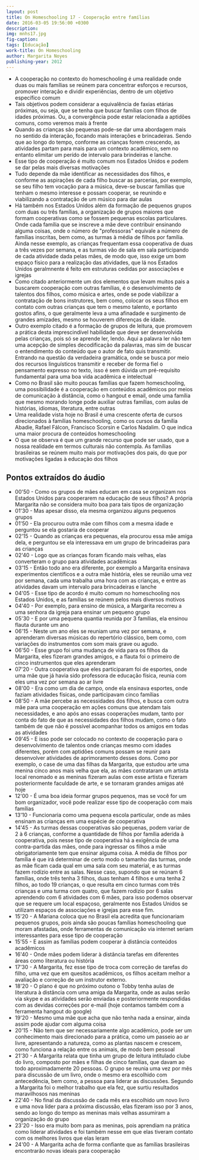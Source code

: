 ```yaml
---
layout: post
title: On Homeschooling 17 - Cooperação entre famílias
date: 2016-03-05 19:56:00 +0300
description: 
img: mnhs17.jpg
fig-caption: 
tags: [Educação]
work-title: On Homeschooling
author: Margarita Noyes
publishing-year: 2012
---
```


* A cooperação no contexto do homeschooling é uma realidade onde duas ou mais famílias se reúnem para concentrar esforços e recursos, promover interação e dividir experiências, dentro de um objetivo específico comum
* Tais objetivos podem considerar a equivalência de faxias etárias próximas, ou seja, que se tenha que buscar famílias com filhos de idades próximas. Ou, a convergência pode estar relacionada a aptidões comuns, como veremos mais à frente
* Quando as crianças são pequenas pode-se dar uma abordagem mais no sentido da interação, focando mais interações e brincadeiras. Sendo que ao longo do tempo, conforme as crianças forem crescendo, as atividades partam para mais para um contexto acadêmico, sem no entanto elimitar um perído de intervalo para brindeiras e lanche.
* Esse tipo de cooperação é muito comum nos Estados Unidos e podem se dar pelas mais diversas motivações
* Tudo depende da mãe identificar as necessidades dos filhos, e conforme as aspirações de cada filho buscar as parcerias, por exemplo, se seu filho tem vocação para a música, deve-se buscar famílias que tenham o mesmo interesse e possam cooperar, se reunindo e viabilizando a contratação de um músico para dar aulas
* Há também nos Estados Unidos além da formação de pequenos grupos com duas ou três famílias, a organização de grupos maiores que formam cooperativas como se fossem pequenas escolas particulares. Onde cada família que se inscreve a mãe deve contribuir ensinando alguma coisas, onde o número de "professoras" equivale a número de famílias inscritas, bem como, as turmas à média de filhos por família. Ainda nesse exemplo, as crianças frequentam essa cooperativa de duas a três vezes por semana, e as turmas vão de sala em sala participando de cada atividade dada pelas mães, de modo que, isso exige um bom espaço físico para a realização das atividades, que lá nos Estados Unidos geralmnente é feito em estruturas cedidas por associações e igrejas
* Como citado anteriormente um dos elementos que levam muitos pais a buscarem cooperação com outras famílias, é o desenvolvimento de talentos dos filhos, como música e artes, onde se pode viabilizar a contratação de bons instrutores, bem como, colocar os seus filhos em contato com outras crianças que tem o mesmo talento, e portanto gostos afins, o que geralmente leva a uma afinadade e surgimento de grandes amizades, mesmo se houverem diferenças de idade.
* Outro exemplo citado é a formação de grupos de leitura, que promovem a prática desta imprescindível habilidade que deve ser desenvolvida pelas crianças, pois só se aprende ler, lendo. Aqui a palavra ler não tem uma acepção de simples decodificação da palavras, mas sim de buscar o entendimento do conteúdo que o autor de fato quis transmitir. Entrando na questão da verdadeira gramática, onde se busca por meio dos recursos linguísticos transmitir e receber de forma fiel o pensamento expresso no texto, isso é sem dúvida um pré-requisito fundamental para uma boa vida acadêmica e intelectual
* Como no Brasil são muito poucas famílias que fazem homeschooling, uma possibilidade é a cooperação em conteúdos acadêmicos por meios de comunicação à distância, como o hangout e email, onde uma família que mesmo morando longe pode auxiliar outras famílias, com aulas de histórias, idiomas, literatura, entre outras
* Uma realidade vista hoje no Brasil é uma crescente oferta de cursos direcionados à famílias homeschooling, como os cursos da família Abadie, Rafael Fálcon, Francisco Scorsin e Carlos Nadalim. O que indica uma maior procura de conteúdos homeschooling
* O que se observa é que um grande recurso que pode ser usado, que a nossa realidade em termos culturais não contempla. As famílias brasileiras se reúnem muito mais por motivações dos pais, do que por motivações ligadas à educação dos filhos

## Pontos extraídos do áudio

* 00'50  - Como os grupos de mães educam em casa se organizam nos Estados Unidos para cooperarem na educação de seus filhos? A própria Margarita não se considera muito boa para tais tipos de organização
* 01'30 - Mas apesar disso, ela mesma organizou alguns pequenos grupos
* 01'50 - Ela procurou outra mãe com filhos com a mesma idade e perguntou se ela gostaria de cooperar 
* 02'15 - Quando as crianças era pequenas, ela procurou essa mãe amiga dela, e perguntou se ela interessava em um grupo de brincadeiras para as crianças
* 02'40 - Logo que as crianças foram ficando mais velhas, elas converteram o grupo para atividades acadêmicas
* 03'15 - Então todo ano era diferente, por exemplo a Margarita ensinava experimentos científicos e a outra mãe história, eles se reunião uma vez por semana, cada uma trabalha uma hora com as crianças, e entre as atividades davam um intervalo para brincadeiras e lanche
* 04'05 - Esse tipo de acordo é muito comum no homeschooling nos Estados Unidos, e as famílias se reúnem pelos mais diversos motivos
* 04'40 - Por exemplo, para ensino de música, a Margarita recorreu a uma senhora da igreja para ensinar um pequeno grupo
* 05'30 - E por uma pequena quantia reunida por 3 famílias, ela ensinou flauta durante um ano
* 06'15 - Neste um ano eles se reuniam uma vez por semana, e aprenderam diversas músicas do repertório clássico, bem como, com variações do instrumentos com som mais grave ou agudo.
* 06'50 - Esse grupo foi uma mudança de vida para os filhos da Margarita, eles fizeram grandes amigos, e a flauta foi o primeiro de cinco instrumentos que eles aprenderam
* 07'20 - Outra cooperativa que eles participaram foi de esportes, onde uma mãe que já havia sido professora de educação física, reunia com eles uma vez por semana ao ar livre
* 08'00 - Era como um dia de campo, onde ela ensinava esportes, onde faziam atividades físicas, onde participavam cinco famílias
* 08'50 - A mãe percebe as necessidades dos filhos, e busca com outra mãe para uma cooperação em ações comuns que atendam tais necessidades, e ano após ano essas cooperações mudam, tanto por conta do fato de que as necessidades dos filhos mudam, como o fato também de que não é possível acompanhar todos os amigos em todas as atividades
* 09'45 - E isso pode ser colocado no contexto de cooperação  para o desenvolvimento de talentos onde crianças mesmo com idades diferentes, porém com aptidões comuns possam se reunir para desenvolver atividades de aprimoramento desses dons. Como por exemplo, o case de uma das filhas da Margarita, que estudou arte uma menina cinco anos mais velha que ela, as mães contrataram um artista local renomado e as meninas fizeram aulas com esse artista e fizeram posteriormente faculdade de arte, e se tornaram grandes amigas até hoje
* 12'00 - É uma boa ideia formar grupos pequenos, mas se você for um bom organizador, você pode realizar esse tipo de cooperação com mais famílias
* 13'10 - Funcionaria como uma pequena escola particular, onde as mães ensinam as crianças em uma espécie de cooperativa
* 14'45 - As turmas dessas cooperativas são pequenas, podem variar de 2 à 6 crianças, conforme a quantidade de filhos por família aderida à cooperativa, pois nesse tipo de cooperativa há a exigência de uma contra-partida das mães, onde para ingressar os filhos a mãe obrigatoriamente tem que ensinar alguma coisa. A média de filhos por família é que irá determinar de certo modo o tamanho das turmas, onde as mãe ficam cada qual em uma sala com seu material, e as turmas fazem rodízio entre as salas. Nesse caso, supondo que se reúnam 6 famílias, onde três tenha 3 filhos, duas tenham 4 filhos e uma tenha 2 filhos, ao todo 19 crianças, o que resulta em cinco turmas com três crianças e uma turma com quatro, que fazem rodízio por 6 salas aprendendo com 6 atividades com 6 mães, para isso podemos observar que se requere um local espaçoso, geralmente nos Estados Unidos se utilizam espaços de associações e igrejas para esse fim.
* 15'20 - A Mariana coloca que no Brasil ela acredita que funcionariam pequenos grupos, pois ainda são poucas famílias homeschooling que moram afastadas, onde ferramentas de comunicação via internet seriam interessantes para esse tipo de cooperação
* 15'55 - E assim as famílias  podem cooperar à distância conteúdos acadêmicos
* 16'40 - Onde mães podem liderar à distância tarefas em diferentes áreas como literatura ou história
* 17'30 - A Margarita, fez esse tipo de troca com correção de tarefas do filho, uma vez que em quesitos acadêmicos, os filhos aceitam melhor a avaliação e correção de um instrutor externo.
* 18'20 - O plano é que no próximo outono o Tobby tenha aulas de literatura à distância com uma amiga da Margarita, onde as aulas serão via skype e as atividades serão enviadas e posteriormente respondidas com as devidas correções por e-mail (hoje contamos também com a ferramenta hangout do google)
* 19'20 - Mesmo uma mãe que acha que não tenha nada a ensinar, ainda assim pode ajudar com alguma coisa
* 20'15 - Não tem que ser necessariamente algo acadêmico, pode ser um conhecimento mais direcionado para a prática, como um passeio ao ar livre, apresentando a natureza, como as plantas nascem e crescem, como funciona a relação entre os animais, de modo bem pessoal
* 21'30 - A Margarita relata que tinha um grupo de leitura intitulado clube do livro, composto por mães e filhas de cinco famílias, que davam ao todo aproximadamente 20 pessoas. O grupo se reunia uma vez por mês para discussão de um livro, onde o mesmo era escolhido com antecedência, bem como, a pessoa para liderar as discussões.  Segundo a Margarita foi o melhor trabalho que ela fez, que surtiu resultados maravilhosos nas meninas
* 22'40 - No final da discussão de cada mês era escolhido um novo livro e uma nova líder para a próxima discussão, elas fizeram isso por 3 anos, sendo ao longo do tempo as meninas mais velhas assumiram a organização do grupo
* 23'20 - Isso era muito bom para as meninas, pois aprendiam na prática como liderar atividades e foi também nesse em que elas tiveram contato com os melhores livros que elas leram
* 24'00 - A Margarita acha de forma confiante que as famílias brasileiras encontrarão novas ideais para cooperação
